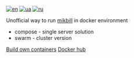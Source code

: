 [![en](https://img.shields.io/badge/lang-en-red.svg)](README.md)
[![ua](https://img.shields.io/badge/lang-ua-yellow.svg)](README.ua.md)
[![ru](https://img.shields.io/badge/lang-ru-blue.svg)](README.ru.md)

Unofficial way to run [mikbill](https://mikbill.pro) in docker environment

+ compose - single server solution
+ swarm - cluster version

[Build own containers](https://github.com/Nekkoy/docker_mikbill_containers)
[Docker hub](https://hub.docker.com/repositories/nekkoy)
